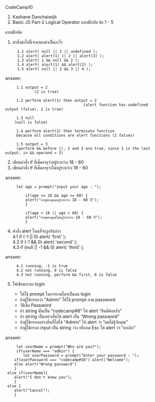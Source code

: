 CodeCamp10  
1. Kashane Danchaiwijit  
2. Basic JS Part-2 Logical Operator แบบฝึกหัด  ข้อ 1 - 5    

แบบฝึกหัด  

1) คำสั่งต่อไปนี้จะแสดงค่าเป็นอะไร  

         1.1 alert( null || 2 || undefined );	  
         1.2 alert( alert(1) || 2 || alert(3) );  
         1.3 alert( 1 && null && 2 );  
         1.4 alert( alert(1) && alert(2) );  
         1.5 alert( null || 2 && 3 || 4 );  

answer:  

         1.1 output = 2  
	             (2 is true)
  
         1.2 perform alert(1) then output = 2  
	                                   (alert function has undefined output (false), 2 is true)
  
         1.3 null  
	    (null is false)
  
         1.4 perform alert(1) then terminate function   
	     because all conditions are alert functions (2 falses)
   
         1.5 output = 3  
	     (perform && before ||, 2 and 3 are true, since 3 is the last output, in && operand = 3)  


2) เขียนคำสั่ง if ที่เช็คอายุว่าอยู่ระหว่าง 18 - 60 
3) เขียนคำสั่ง if ที่เช็คอายุว่าไม่อยู่ระหว่าง 18 - 60  

answer:
  
         let age = prompt("input your age : ");  

	         if(age >= 18 && age <= 60) {  
	         alert("อายุของคุณอยู่ระหว่าง 18 - 60 ปี");  
	         }  

	         if(age < 18 || age > 60) {  
	         alert("อายุของคุณไม่อยู่ระหว่าง 18 - 60 ปี");  
	         }  


4) คำสั่ง alert ไหนที่จะถูกรันบ้าง  
	         4.1 if (-1 || 0) alert( 'first' );  
	         4.2 if (-1 && 0) alert( 'second' );  
	         4.3 if (null || -1 && 0) alert( 'third' );  

answer:  

         4.1 running, -1 is true  
         4.2 not running, 0 is false  
         4.3 not running, perform && first, 0 is false  


5) ให้เขียนระบบ login
  
	- ให้ใช้ prompt ในการถามใครเป็นคน login  
	- ถ้าผู้ใช้กรอกว่า “Admin” ให้ใช้ prompt ถาม password  
	- วิธีเช็ค Password  
	- ถ้า string นั้นเป็น “codecamp#8” ให้ alert “ยินดีต้อนรับ”  
	- ถ้า string เป็นอย่างอื่นให้ alert เป็น “Wrong password”  
	- ถ้าผู้ใช้กรอกอย่างอื่นที่ไม่ใช่ “Admin” ให้ alert ว่า “ผมไม่รู้จักคุณ”  
	- ถ้าผู้ใช้กรอก input เป็น string ว่าง หรือกด Esc ให้ alert ว่า “ยกเลิก” 
 
answer:
  
         let userName = prompt("Who are you?");  
         if(userName === "admin") {  
	        let userPassword = prompt("Enter your password : ");  
		if(userPassword === "codecamp#10") alert("Welcome");  
		else alert("Wrong password")  
		}  
	 else if(userName){  
		alert("I don't know you");  
		}  
	 else {  
		alert("Cancel");  
		}  
